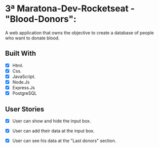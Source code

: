 # 3ª Maratona-Dev-Rocketseat - "Blood-Donors":
A web application that owns the objective to create a database of people who want to donate blood.

## Built With

- [x] Html.
- [x] Css.
- [x] JavaScript.
- [x] Node.Js
- [x] Express.Js
- [x] PostgreSQL
 
## User Stories

- [x] User can show and hide the input box.
- [x] User can add their data at the input box.
- [x] User can see his data at the "Last donors" section.

